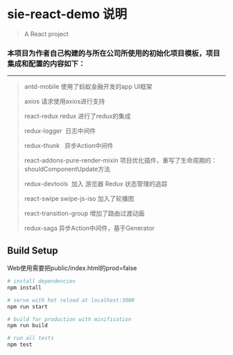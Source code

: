 # sie-react-demo 说明

> A React project

### 本项目为作者自己构建的与所在公司所使用的初始化项目模板，项目集成和配置的内容如下：
-------------------------------------------------
>
> antd-mobile 使用了蚂蚁金融开发的app UI框架
>
> axios 请求使用axios进行支持
>
> react-redux redux 进行了redux的集成
>
> redux-logger  日志中间件
>
> redux-thunk   异步Action中间件
>
> react-addons-pure-render-mixin 项目优化插件，重写了生命周期的：shouldComponentUpdate方法
>
> redux-devtools  加入 游览器 Redux 状态管理的追踪
>
> react-swipe swipe-js-iso 加入了轮播图
> 
> react-transition-group 增加了路由过渡动画
>
> redux-saga 异步Action中间件，基于Generator
> 

## Build Setup

Web使用需要把public/index.html的prod=false

``` bash
# install dependencies
npm install

# serve with hot reload at localhost:3000
npm run start

# build for production with minification
npm run build

# run all tests
npm test
```